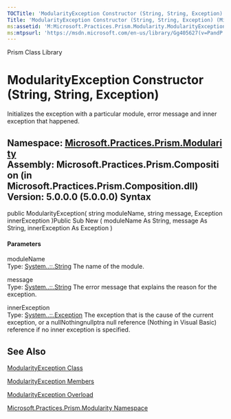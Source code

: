 ```yaml
---
TOCTitle: 'ModularityException Constructor (String, String, Exception)'
Title: 'ModularityException Constructor (String, String, Exception) (Microsoft.Practices.Prism.Modularity)'
ms:assetid: 'M:Microsoft.Practices.Prism.Modularity.ModularityException.\#ctor(System.String,System.String,System.Exception)'
ms:mtpsurl: 'https://msdn.microsoft.com/en-us/library/Gg405627(v=PandP.50)'
---
```


Prism Class Library

ModularityException Constructor (String, String, Exception)
===========================================================

Initializes the exception with a particular module, error message and inner exception that happened.

**Namespace:** [Microsoft.Practices.Prism.Modularity](https://msdn.microsoft.com/n:microsoft.practices.prism.modularity)
**Assembly:** Microsoft.Practices.Prism.Composition (in Microsoft.Practices.Prism.Composition.dll) Version: 5.0.0.0 (5.0.0.0)
Syntax
------

<span id="syntaxToggle"></span>public ModularityException( string moduleName, string message, Exception innerException )Public Sub New ( moduleName As String, message As String, innerException As Exception )
#### Parameters

moduleName  
Type: [System..::.String](http://msdn2.microsoft.com/en-us/library/s1wwdcbf)
The name of the module.

<!-- -->

message  
Type: [System..::.String](http://msdn2.microsoft.com/en-us/library/s1wwdcbf)
The error message that explains the reason for the exception.

<!-- -->

innerException  
Type: [System..::.Exception](http://msdn2.microsoft.com/en-us/library/c18k6c59)
The exception that is the cause of the current exception, or a nullNothingnullptra null reference (Nothing in Visual Basic) reference if no inner exception is specified.

See Also
--------

<span id="seeAlsoToggle"></span>
[ModularityException Class](https://msdn.microsoft.com/t:microsoft.practices.prism.modularity.modularityexception)

[ModularityException Members](https://msdn.microsoft.com/allmembers.t:microsoft.practices.prism.modularity.modularityexception)

[ModularityException Overload](https://msdn.microsoft.com/overload:microsoft.practices.prism.modularity.modularityexception.)

[Microsoft.Practices.Prism.Modularity Namespace](https://msdn.microsoft.com/n:microsoft.practices.prism.modularity)
